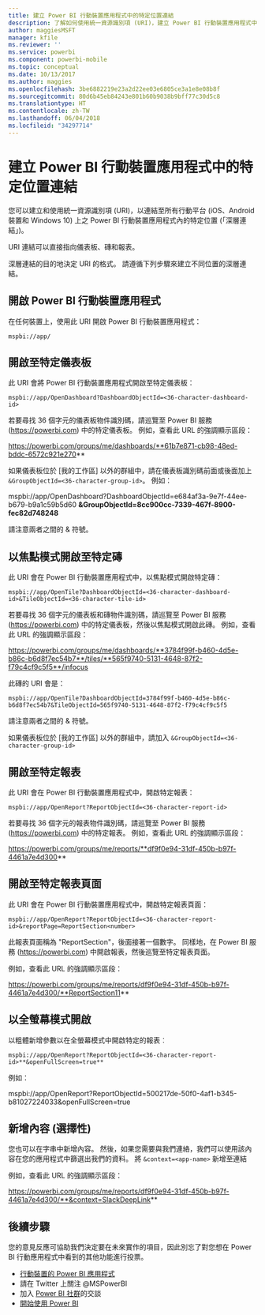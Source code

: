 ```yaml
---
title: 建立 Power BI 行動裝置應用程式中的特定位置連結
description: 了解如何使用統一資源識別項 (URI)，建立 Power BI 行動裝置應用程式中特定儀表板、磚或報表的深層連結。
author: maggiesMSFT
manager: kfile
ms.reviewer: ''
ms.service: powerbi
ms.component: powerbi-mobile
ms.topic: conceptual
ms.date: 10/13/2017
ms.author: maggies
ms.openlocfilehash: 3be6882219e23a2d22ee03e6805ce3a1e8e08b8f
ms.sourcegitcommit: 80d6b45eb84243e801b60b9038b9bff77c30d5c8
ms.translationtype: HT
ms.contentlocale: zh-TW
ms.lasthandoff: 06/04/2018
ms.locfileid: "34297714"
---
```

# <a name="create-a-link-to-a-specific-location-in-the-power-bi-mobile-apps"></a>建立 Power BI 行動裝置應用程式中的特定位置連結
您可以建立和使用統一資源識別項 (URI)，以連結至所有行動平台 (iOS、Android 裝置和 Windows 10) 上之 Power BI 行動裝置應用程式內的特定位置 (「深層連結」)。

URI 連結可以直接指向儀表板、磚和報表。

深層連結的目的地決定 URI 的格式。 請遵循下列步驟來建立不同位置的深層連結。 

## <a name="open-the-power-bi-mobile-app"></a>開啟 Power BI 行動裝置應用程式
在任何裝置上，使用此 URI 開啟 Power BI 行動裝置應用程式：

    mspbi://app/


## <a name="open-to-a-specific-dashboard"></a>開啟至特定儀表板
此 URI 會將 Power BI 行動裝置應用程式開啟至特定儀表板：

    mspbi://app/OpenDashboard?DashboardObjectId=<36-character-dashboard-id>

若要尋找 36 個字元的儀表板物件識別碼，請巡覽至 Power BI 服務 (https://powerbi.com) 中的特定儀表板。 例如，查看此 URL 的強調顯示區段：

https://powerbi.com/groups/me/dashboards/**61b7e871-cb98-48ed-bddc-6572c921e270**

如果儀表板位於 [我的工作區] 以外的群組中，請在儀表板識別碼前面或後面加上 `&GroupObjectId=<36-character-group-id>`。 例如： 

mspbi://app/OpenDashboard?DashboardObjectId=e684af3a-9e7f-44ee-b679-b9a1c59b5d60 **&GroupObjectId=8cc900cc-7339-467f-8900-fec82d748248**

請注意兩者之間的 & 符號。

## <a name="open-to-a-specific-tile-in-focus"></a>以焦點模式開啟至特定磚
此 URI 會在 Power BI 行動裝置應用程式中，以焦點模式開啟特定磚：

    mspbi://app/OpenTile?DashboardObjectId=<36-character-dashboard-id>&TileObjectId=<36-character-tile-id>

若要尋找 36 個字元的儀表板和磚物件識別碼，請巡覽至 Power BI 服務 (https://powerbi.com) 中的特定儀表板，然後以焦點模式開啟此磚。 例如，查看此 URL 的強調顯示區段：

https://powerbi.com/groups/me/dashboards/**3784f99f-b460-4d5e-b86c-b6d8f7ec54b7**/tiles/**565f9740-5131-4648-87f2-f79c4cf9c5f5**/infocus

此磚的 URI 會是：

    mspbi://app/OpenTile?DashboardObjectId=3784f99f-b460-4d5e-b86c-b6d8f7ec54b7&TileObjectId=565f9740-5131-4648-87f2-f79c4cf9c5f5

請注意兩者之間的 & 符號。

如果儀表板位於 [我的工作區] 以外的群組中，請加入 `&GroupObjectId=<36-character-group-id>`

## <a name="open-to-a-specific-report"></a>開啟至特定報表
此 URI 會在 Power BI 行動裝置應用程式中，開啟特定報表：

    mspbi://app/OpenReport?ReportObjectId=<36-character-report-id>

若要尋找 36 個字元的報表物件識別碼，請巡覽至 Power BI 服務 (https://powerbi.com) 中的特定報表。 例如，查看此 URL 的強調顯示區段：

https://powerbi.com/groups/me/reports/**df9f0e94-31df-450b-b97f-4461a7e4d300**

## <a name="open-to-a-specific-report-page"></a>開啟至特定報表頁面
此 URI 會在 Power BI 行動裝置應用程式中，開啟特定報表頁面：

    mspbi://app/OpenReport?ReportObjectId=<36-character-report-id>&reportPage=ReportSection<number>

此報表頁面稱為 "ReportSection"，後面接著一個數字。 同樣地，在 Power BI 服務 (https://powerbi.com) 中開啟報表，然後巡覽至特定報表頁面。 

例如，查看此 URL 的強調顯示區段：

https://powerbi.com/groups/me/reports/df9f0e94-31df-450b-b97f-4461a7e4d300/**ReportSection11**

## <a name="open-in-full-screen-mode"></a>以全螢幕模式開啟
以粗體新增參數以在全螢幕模式中開啟特定的報表︰

    mspbi://app/OpenReport?ReportObjectId=<36-character-report-id>**&openFullScreen=true**

例如： 

mspbi://app/OpenReport?ReportObjectId=500217de-50f0-4af1-b345-b81027224033&openFullScreen=true

## <a name="add-context-optional"></a>新增內容 (選擇性)
您也可以在字串中新增內容。 然後，如果您需要與我們連絡，我們可以使用該內容在您的應用程式中篩選出我們的資料。 將 `&context=<app-name>` 新增至連結

例如，查看此 URL 的強調顯示區段： 

https://powerbi.com/groups/me/reports/df9f0e94-31df-450b-b97f-4461a7e4d300/**&context=SlackDeepLink**

## <a name="next-steps"></a>後續步驟
您的意見反應可協助我們決定要在未來實作的項目，因此別忘了對您想在 Power BI 行動應用程式中看到的其他功能進行投票。 

* [行動裝置的 Power BI 應用程式](mobile-apps-for-mobile-devices.md)
* 請在 Twitter 上關注 @MSPowerBI
* 加入 [Power BI 社群](http://community.powerbi.com/)的交談
* [開始使用 Power BI](service-get-started.md)

